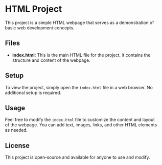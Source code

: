 # HTML Project

This project is a simple HTML webpage that serves as a demonstration of basic web development concepts. 

## Files

- **index.html**: This is the main HTML file for the project. It contains the structure and content of the webpage.

## Setup

To view the project, simply open the `index.html` file in a web browser. No additional setup is required.

## Usage

Feel free to modify the `index.html` file to customize the content and layout of the webpage. You can add text, images, links, and other HTML elements as needed.

## License

This project is open-source and available for anyone to use and modify.
